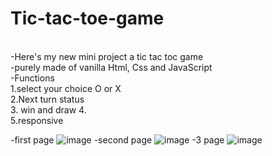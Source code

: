 # Tic-tac-toe-game
<br />
-Here's my new mini project a tic tac toc game 
<br />
-purely made of vanilla Html, Css and JavaScript 
<br />
-Functions 
<br />
1.select your choice O or X
<br />
2.Next turn status
<br />
3. win and draw 
4. <br />
5.responsive 


-first page
![image](https://user-images.githubusercontent.com/109282041/183260279-ae1b0231-7817-47f9-a582-3a4b9a3bc3fb.png)
-second page
![image](https://user-images.githubusercontent.com/109282041/183260308-b4c44156-7744-4619-a20b-94467759c656.png)
-3 page
![image](https://user-images.githubusercontent.com/109282041/183260320-b16f648b-ac81-4fdf-8910-72970636893a.png)
